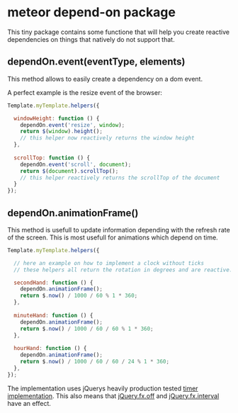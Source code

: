 meteor depend-on package
========================
This tiny package contains some functione that will help you create reactive
dependencies on things that natively do not support that.

dependOn.event(eventType, elements)
-----------------------------------
This method allows to easily create a dependency on a dom event.

A perfect example is the resize event of the browser:

```JavaScript
Template.myTemplate.helpers({

  windowHeight: function () {
    dependOn.event('resize', window);
    return $(window).height();
    // this helper now reactively returns the window height
  },
  
  scrollTop: function () {
    dependOn.event('scroll', document);
    return $(document).scrollTop();
    // this helper reactively returns the scrollTop of the document
  }
});
```

dependOn.animationFrame()
-------------------------
This method is usefull to update information depending with the refresh rate
of the screen. This is most usefull for animations which depend on time.

```JavaScript
Template.myTemplate.helpers({

  // here an example on how to implement a clock without ticks
  // these helpers all return the rotation in degrees and are reactive.

  secondHand: function () {
    dependOn.animationFrame();
    return $.now() / 1000 / 60 % 1 * 360;
  },
  
  minuteHand: function () {
    dependOn.animationFrame();
    return $.now() / 1000 / 60 / 60 % 1 * 360;
  },
  
  hourHand: function () {
    dependOn.animationFrame();
    return $.now() / 1000 / 60 / 60 / 24 % 1 * 360;
  },
});
```

The implementation uses jQuerys heavily production tested
[timer implementation](https://github.com/jquery/jquery/blob/2.1.1/src/effects.js#L597).
This also means that [jQuery.fx.off](http://api.jquery.com/jQuery.fx.off/) and
[jQuery.fx.interval](http://api.jquery.com/jQuery.fx.interval/) have an effect.
